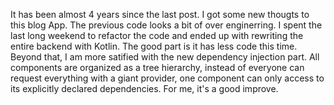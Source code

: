 It has been almost 4 years since the last post. I got some new thougts to this blog App. The previous code looks a bit of over enginerring. I spent the last long weekend to refactor the code and ended up with rewriting the entire backend with Kotlin. The good part is it has less code this time. Beyond that, I am more satified with the new dependency injection part. All components are organized as a tree hierarchy, instead of everyone can request everything with a giant provider, one component can only access to its explicitly declared dependencies. For me, it's a good improve.
<!--eof-->

